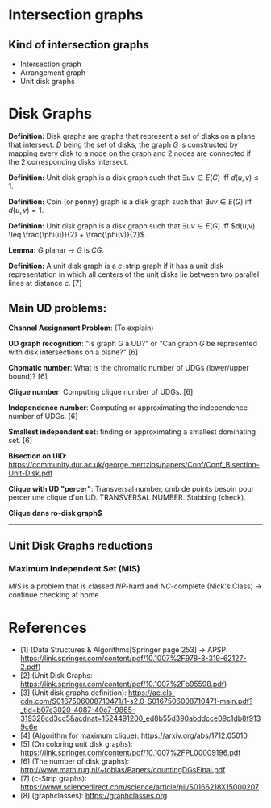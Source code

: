 # Intersection graphs

## Kind of intersection graphs
 - Intersection graph
 - Arrangement graph
 - Unit disk graphs

# Disk Graphs
**Definition:** Disk graphs are graphs that represent a set of disks on a plane that intersect. $D$ being the set of disks, the graph $G$ is constructed by mapping every disk to a node on the graph and 2 nodes are connected if the 2 corresponding disks intersect.

**Definition:** Unit disk graph is a disk graph such that $\exists uv \in E(G)$ iff $d(u,v) \leq 1$.

**Definition:** Coin (or penny) graph is a disk graph such that $\exists uv \in E(G)$ iff $d(u,v) = 1$.

**Definition:** Unit disk graph is a disk graph such that $\exists uv \in E(G)$ iff $d(u,v) \leq \frac{\phi(u)}{2} + \frac{\phi(v)}{2}$.

**Lemma:** $G$ planar $\to$ $G$ is $CG$.

**Definition:** A unit disk graph is a $c$-strip graph if it has a unit disk representation in which all centers of the unit disks lie between two parallel lines at distance $c$. [7]

## Main UD problems:

**Channel Assignment Problem**: (To explain)

**UD graph recognition**: "Is graph $G$ a UD?" or "Can graph $G$ be represented with disk intersections on a plane?" [6]

**Chomatic number**: What is the chromatic number of UDGs (lower/upper bound)? [6]

**Clique number**: Computing clique number of UDGs. [6]

**Independence number**: Computing or approximating the independence number of UDGs. [6]

**Smallest independent set**: finding or approximating a smallest dominating set. [6]

**Bisection on UID**: https://community.dur.ac.uk/george.mertzios/papers/Conf/Conf_Bisection-Unit-Disk.pdf

**Clique with UD "percer"**: Transversal number, cmb de points besoin pour percer une clique d'un UD. TRANSVERSAL NUMBER. Stabbing (check).

**Clique dans ro-disk graph$**





****


## Unit Disk Graphs reductions
### Maximum Independent Set (MIS)
$MIS$ is a problem that is classed $NP$-hard and $NC$-complete (Nick's Class) -> continue checking at home


# References

- [1] (Data Structures & Algorithms[Springer page 253] -> APSP: https://link.springer.com/content/pdf/10.1007%2F978-3-319-62127-2.pdf)
- [2] (Unit Disk Graphs: https://link.springer.com/content/pdf/10.1007%2Fb95598.pdf)
- [3] (Unit disk graphs definition): https://ac.els-cdn.com/S0167506008710471/1-s2.0-S0167506008710471-main.pdf?_tid=b07e3020-4087-40c7-9865-319328cd3cc5&acdnat=1524491200_ed8b55d390abddcce09c1db8f9139c6e
- [4] (Algorithm for maximum clique): https://arxiv.org/abs/1712.05010
- [5] (On coloring unit disk graphs): https://link.springer.com/content/pdf/10.1007%2FPL00009196.pdf
- [6] (The number of disk graphs): http://www.math.rug.nl/~tobias/Papers/countingDGsFinal.pdf
- [7] (c-Strip graphs): https://www.sciencedirect.com/science/article/pii/S0166218X15000207
- [8] (graphclasses): https://graphclasses.org
